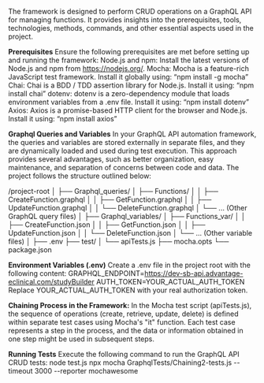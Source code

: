 The framework is designed to perform CRUD operations on a GraphQL API for managing functions.
It provides insights into the prerequisites, tools, technologies, methods, commands, and other essential aspects used in the project.

**Prerequisites**
Ensure the following prerequisites are met before setting up and running the framework:
Node.js and npm: 
Install the latest versions of Node.js and npm from https://nodejs.org/.
Mocha: Mocha is a feature-rich JavaScript test framework. Install it globally using:
“npm install -g mocha”
Chai: Chai is a BDD / TDD assertion library for Node.js. Install it using:
“npm install chai”
dotenv: dotenv is a zero-dependency module that loads environment variables from a .env file. Install it using: “npm install dotenv”
Axios: Axios is a promise-based HTTP client for the browser and Node.js. Install it using:
“npm install axios”

**Graphql Queries and Variables**
In your GraphQL API automation framework, the queries and variables are stored externally in separate files, and they are dynamically loaded and used during test execution. 
This approach provides several advantages, such as better organization, easy maintenance, and separation of concerns between code and data.
The project follows the structure outlined below:

/project-root
│
├── Graphql_queries/
│   ├── Functions/
│   │   ├── CreateFunction.graphql
│   │   ├── GetFunction.graphql
│   │   ├── UpdateFunction.graphql
│   │   └── DeleteFunction.graphql
│   └── ... (Other GraphQL query files)
│
├── Graphql_variables/
│   ├── Functions_var/
│   │   ├── CreateFunction.json
│   │   ├── GetFunction.json
│   │   ├── UpdateFunction.json
│   │   └── DeleteFunction.json
│   └── ... (Other variable files)
│
├── .env
├── test/
│   └── apiTests.js
├── mocha.opts
└── package.json

**Environment Variables (.env)**
Create a .env file in the project root with the following content:
GRAPHQL_ENDPOINT=https://dev-sb-api.advantage-eclinical.com/studyBuilder
AUTH_TOKEN=YOUR_ACTUAL_AUTH_TOKEN
Replace YOUR_ACTUAL_AUTH_TOKEN with your real authorization token.

**Chaining Process in the Framework:**
In the Mocha test script (apiTests.js), the sequence of operations (create, retrieve, update, delete) is defined within separate test cases using Mocha's "it" function. 
Each test case represents a step in the process, and the data or information obtained in one step might be used in subsequent steps.

**Running Tests**
Execute the following command to run the GraphQL API CRUD tests:
node test.js
npx mocha GraphqlTests/Chaining2-tests.js --timeout 3000 --reporter mochawesome
